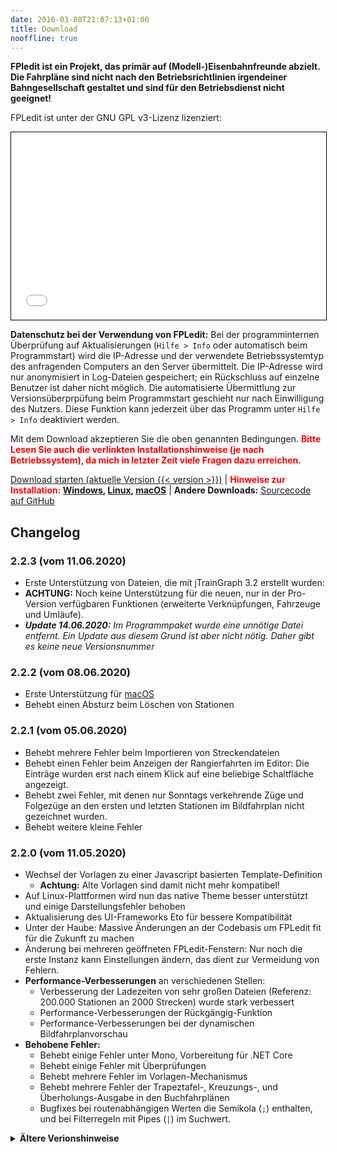 ```yaml
---
date: 2016-03-08T21:07:13+01:00
title: Download
nooffline: true
---
```


**FPledit ist ein Projekt, das primär auf (Modell-)Eisenbahnfreunde abzielt. Die Fahrpläne sind nicht nach den Betriebsrichtlinien irgendeiner Bahngesellschaft gestaltet und sind für den Betriebsdienst nicht geeignet!**

FPLedit ist unter der GNU GPL v3-Lizenz lizenziert:

<iframe src="/files/gplv3.html" style="width:100%; border:1px solid black; height:300px;"></iframe>

**Datenschutz bei der Verwendung von FPLedit:** Bei der programminternen Überprüfung auf Aktualisierungen (`Hilfe > Info` oder automatisch beim Programmstart) wird die IP-Adresse und der verwendete Betriebssystemtyp des anfragenden Computers an den Server übermittelt. Die IP-Adresse wird nur anonymisiert in Log-Dateien gespeichert; ein Rückschluss auf einzelne Benutzer ist daher nicht möglich. Die automatisierte Übermittlung zur Versionsüberprpüfung beim Programmstart geschieht nur nach Einwilligung des Nutzers. Diese Funktion kann jederzeit über das Programm unter `Hilfe > Info` deaktiviert werden.

Mit dem Download akzeptieren Sie die oben genannten Bedingungen. <span style="color:red;font-weight:bold;">Bitte Lesen Sie auch die verlinkten Installationshinweise (je nach Betriebssystem), da mich in letzter Zeit viele Fragen dazu erreichen.</span>

<a href="/files/fpledit-{{< version >}}.zip" class="downloadbtn"><i class="icon icon-download"></i> Download starten (aktuelle Version {{< version >}})</a>
| <span style="color:red;">**Hinweise zur Installation:</span> [Windows](install-windows/), [Linux](install-linux/), [macOS](install-macos/)**
| **Andere Downloads:** [Sourcecode auf GitHub](https://github.com/FPLedit/FPLedit/releases)

## Changelog

### 2.2.3 (vom 11.06.2020)
* Erste Unterstützung von Dateien, die mit jTrainGraph 3.2 erstellt wurden:
* **ACHTUNG:** Noch keine Unterstützung für die neuen, nur in der Pro-Version verfügbaren Funktionen (erweiterte Verknüpfungen, Fahrzeuge und Umläufe).
* _**Update 14.06.2020:** Im Programmpaket wurde eine unnötige Datei entfernt. Ein Update aus diesem Grund ist aber nicht nötig. Daher gibt es keine neue Versionsnummer_

### 2.2.2 (vom 08.06.2020)
* Erste Unterstützung für [macOS](install-macos/)
* Behebt einen Absturz beim Löschen von Stationen

### 2.2.1 (vom 05.06.2020)
* Behebt mehrere Fehler beim Importieren von Streckendateien
* Behebt einen Fehler beim Anzeigen der Rangierfahrten im Editor: Die Einträge wurden erst nach einem Klick auf eine beliebige Schaltfläche angezeigt.
* Behebt zwei Fehler, mit denen nur Sonntags verkehrende Züge und Folgezüge an den ersten und letzten Stationen im Bildfahrplan nicht gezeichnet wurden.
* Behebt weitere kleine Fehler

### 2.2.0 (vom 11.05.2020)
* Wechsel der Vorlagen zu einer Javascript basierten Template-Definition
    * **Achtung:** Alte Vorlagen sind damit nicht mehr kompatibel!
* Auf Linux-Plattformen wird nun das native Theme besser unterstützt und einige Darstellungsfehler behoben
* Aktualisierung des UI-Frameworks Eto für bessere Kompatibilität
* Unter der Haube: Massive Änderungen an der Codebasis um FPLedit fit für die Zukunft zu machen
* Änderung bei mehreren geöffneten FPLedit-Fenstern: Nur noch die erste Instanz kann Einstellungen ändern, das dient zur Vermeidung von Fehlern.
* **Performance-Verbesserungen** an verschiedenen Stellen:
    * Verbesserung der Ladezeiten von sehr großen Dateien (Referenz: 200.000 Stationen an 2000 Strecken) wurde stark verbessert
    * Performance-Verbesserungen der Rückgängig-Funktion
    * Performance-Verbesserungen bei der dynamischen Bildfahrplanvorschau
* **Behobene Fehler:**
    * Behebt einige Fehler unter Mono, Vorbereitung für .NET Core
    * Behebt einige Fehler mit Überprüfungen
    * Behebt mehrere Fehler im Vorlagen-Mechanismus
    * Behebt mehrere Fehler der Trapeztafel-, Kreuzungs-, und Überholungs-Ausgabe in den Buchfahrplänen
    * Bugfixes bei routenabhängigen Werten die Semikola (`;`) enthalten, und bei Filterregeln mit Pipes (`|`) im Suchwert.

<p></p>
<details><summary><strong>Ältere Verionshinweise</strong></summary>

### 2.1.1 (vom 09.11.2019)
* Behebt mehrere Fehler im Zusammenhang mit dem Editieren von Gleisen an Stationen
* Verbesserung der Multiplattform-Kompatibilität

### 2.1.0 (vom 22.09.2019)
* [Zirkuläre Streckennetze](/fahrplaene-bearbeiten/cycles/) sind nun möglich
* Sortieren von Zügen ist nun möglich
* Anlegen von Umläufen über "Folgezüge" ist nun möglich
* Weitere Vereinheitlichung der Bearbeitungsdialoge und Menüs zwischen linearen Fahrplänen und Netzwerkfahrplänen
* Anzeige der Verkehrstage im Buchfahrplan
* Neue dynamische Bildfahrplanvorschau
* Kompatibilität mit jTrainGraph 3.1: Gleisangaben und Rangierfahrten

#### Behobene Fehler:

* Fehlerbehebungen im Zusammenhang mit der Rückgängig-Funktion
* Korrektur eines Fehlers, der falsche Zug-Ids intern vergeben hat
* Mehrere Fehlerbehebungen in Verbindung mit dem Netzwerk-Modus
* **Achtung:** Möglicherweise ist ein manuelles Nacharbeiten der Fahrplandateien nötig, das Programm gibt dann eine entsprechende Meldung beim Start aus.

#### Sonstige Verbesserungen und Anmerkungen:

* Aktivierung der Template-Sandbox unter Linux
* Performance-Verbesserungen in einigen Bearbeitungsdialogen
* Besserer Umgang mit Fehlermeldungen und Programmabstürzen
* **Achtung:** FPLedit ist nicht mehr mit Windows Vista kompatibel!
* Wechsel der **Lizenz zur GNU GPLv3**
* **Bekanntes Problem**: Bei komplexen Fahrplänen dauert das Zeichnen der dynamischen Bildfahrplan-Vorschau unter Windows einige Zeit.

### 2.0.0 (vom 11.11.2018)
* Unterstützung von Streckennetzen (Netzwerk-Fahrplänen), **nicht direkt kompatibel mit jTrainGraph, siehe [Bildfahrpläne](/bildfahrplaene)**!
* Neues Dateiformat für eigene Vorlagen, nur noch ein Texteditor wird zur Erstellung benötigt
* Das Verschieben von Stationen zwischen andere Stationen erzeugt keine fehlerhaften Dateien mehr
* Neuer Bearbeitungsmodus für Streckennetze
* Kopieren von Zügen (mit Verschiebung um bestimmte Zeit)
* Verbesserungen an den Vorlagen
* Bessere Kompatibilität mit Linux durch die Verwendung von Eto als Grafikframework
* Verschiedene andere Fehlerbehebungen und Verbesserungen
* Kompatibilität mit jTrainGraph ab Version 3.03 endgültig wiederhergestellt
* Speichern der manuell eingestellten Fenstergrößen
* **Achtung:** Die Importfunktion für das alte Bfpl-Binärformat wurde entfernt!
* **Achtung:** FPLedit ist nicht mehr mit Windows XP kompatibel!

Die Kompatibilität von Netzwerk-Fahrplänen mit **jTrainGraph** ist nicht so gut wie bei FPLedit 1.5.4: Die Fahrplandateien nutzen zwar noch das gleiche, aber funktional stark erweiterte Dateiformat, welches dadurch von jTrainGraph derzeit nicht gelesen werden kann. Der jTrainGraph-Starter ist natürlich weiterhin vorhanden und erlaubt auch bei dem neuen Format das Erstellen von Bildfahrplänen und das Anpassen der zugehörigen Einstellungen. Das Ändern des Fahrplans in jTrainGraph selbst ist aber (derzeit) nicht mehr möglich.

### 1.5.4 (vom 14.04.2018)
* Diese Version stellt die Kompatibilität mit jTrainGraph 3.0 wieder her.

### 1.5.3 (vom 02.04.2018)
* Diese Version enthält einen Warnhinweis beim Öffnen von mit jTrainGraph 3.0 erstellten Dateien.

### 1.5.2 (vom 29.10.2017)
* Diese Version behebt ein Problem, bei dem keine Erweiterungen geladen wurden.

### 1.5.1 (vom 05.10.2017)
* Diese Version enthält jetzt auch wirklich das Tabellenfahrplan/Kursbuch-Modul.

### 1.5.0 (vom 30.09.2017)
* Neue, vereinheitlichte Dialoge
* Neuer Fahrplantyp: Tabellenfahrpläne mit allen von Buchfahrplaänen und Aushangfahrplänen her gewohnten Features
* **Achtung:** Die Erweiterung `FPLedit.AStandard.dll` wurde in das Hauptprogramm integriert! Die alte Datei kann problemlos gelöscht werden.
* Rückgängig-Funktion (`Bearbeiten > Rückgängig`)
* Weitere kleine Fehlerbehebungen

### 1.4.0 (vom 19.08.2017)
* Neuer Fahrplantyp: Aushangfahrpläne mit allen von Buchfahrplaänen her gewohnten Features
* **Achtung:** Die Erweiterung `FPLedit.BuchfahrplanExport.dll` wurde durch `FPLedit.Buchfahrplan.dll` ersetzt! Die alte Datei kann problemlos gelöscht werden.
* Dateien können vom Dateiexplorer auf das Hauptfenster gezogen werden
* Listen springen beim Bearbeiten nicht mehr hin und her
* Neustart bei Änderung der aktivierten Erweiterungen
* Viele Verbesserungen unter der Haube
* Erstmalige Veröffentlichung des Sourcecodes

### 1.3.2 (vom 02.07.2017)
* Absturz beim Starten von FPLedit behoben

### 1.3.1 (vom 01.07.2017)
* Fehler beim Öffnen von manchen Fahrplandateien behoben
* Neuer Exporter zum Entfernen aller Spuren von FPLedit aus Fahrplandateien

### 1.3.0 (vom 27.06.2017)
* Auswahlmöglichkeit zwischen unterschiedlichen Vorlagen für Buchfahrpläne
* Neues Template für Buchfahrpläne im Zugleitbetrieb: Automatische Erkennung, ob Züge kreuzen oder überholen
* Trapeztafelfunktion: Für den Zugleitbetrieb-Buchfahrplan kann ausgewählt werden, ob ein Zug vor der Trapeztafel hält.
* Wellenanzeige zur Verdeutlichung der Streckenneigung im Buchfahrplan
* Angabe "Zuglaufmeldung durch"
* Kompatibilität des jTrainGraphStarters mit den jTrainGraph-exe-Dateien
* Zusätzliche Tastaturkürzel in den Dialogen
* Kleine Fehlerbehebungen

### 1.2.1 (vom 23.5.2017)
* Fehler beim Löschen der ersten oder letzten Bahnhöfe behoben

### 1.2.0 (vom 22.5.2017)
* Automatische Überprüfung auf neue Programmversionen beim Programmstart
* Buchfahrplan: Schriftart anpassen & mit CSS gestalten
* Geschwindigkeitswechel auf der freien Strecke möglich
* Zuletzt verwendete Dateien merken
* Kommentare der Züge bearbeiten
* Strecke aus anderer Fahrplandatei bzw. Streckendatei laden
* Ermöglichen der Verknüpfung von fpl-Dateien mit FPLedit, so dass diese mit einem Doppelklick geöffnet werden.

### 1.1.1 (vom 28.2.2017)
* Fehlermeldung beim Öffnen, wenn mehr Fahrtzeiten als Stationen angegeben sind. Löst ein evetuell auftretendes Missverständnis.

### 1.1.0 (vom 23.1.2017)
* Neues, mit jTrainGraph (**Version >= 2.02**) vollständig kompatibles Dateiformat
* Entfernen des Bildfahrplan-Moduls, bitte jTrainGraph benutzen!
* Starter für jTrainGraph, dadurch kann jTrainGraph direkt aus dem Programm heraus gestartet werden (jTrainGraph >= 2.02)
* Das alte BFPL-Format kann nur noch über `Datei > Importieren` geöffnet werden, `Öffnen` öffnet nur noch das neue Dateiformat
* Exportieren nur noch über `Datei > Exportieren`, `Speichern (unter)` öffnet nur noch das neue Dateiformat
* Auswahl aus vorhandenen Triebfahrzeugen

### 1.0.3 (vom 11.12.2016)
* Fehler behoben, bei dem Bildfahrpläne im falschen Dateiformat exportiert wurden (jetzt PNG statt BMP)
* Fehler behoben, bei dem die Stationen im Buchfahrplan falsch herum sortiert wurden
* Fehler behoben, bei dem auf der Mono-Plattform nicht alle Züge im Bildfahrplan gezeichnet wurden
* Neuer technischer Unterbau für das Buchfahrplanmodul (optimierter HTML-Code)

### 1.0.2 (vom 4.12.2016)
* Fehler behoben, bei dem manche jTrainGraph-Fahrpläne nicht importiert werden
* Beim Updaten springen in den Bearbeitungsdialogen die Listen nicht mehr so viel

### 1.0.1 (vom 2.12.2016)
* Farben werden jetzt intern hexadezimal gespeichert (#RRGGGBB)
* Verwaltung von Erweiterungen (siehe `Hilfe > Erweiterungen`)
* Neuer Info-Dialog

### 1.0.0 (unveröffentlicht)
* Initiale Version (Editoren, Bildfahrpläne und Buchfahrpläne)
</details>
